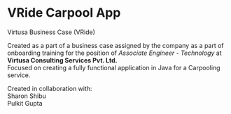 # VRide Carpool App
Virtusa Business Case (VRide)

Created as a part of a business case assigned by the company as a part of onboarding training for the position of *Associate Engineer - Technology* at **Virtusa Consulting Services Pvt. Ltd.**<br/>
Focused on creating a fully functional application in Java for a Carpooling service.

Created in collaboration with:<br/>
Sharon Shibu<br/>
Pulkit Gupta
